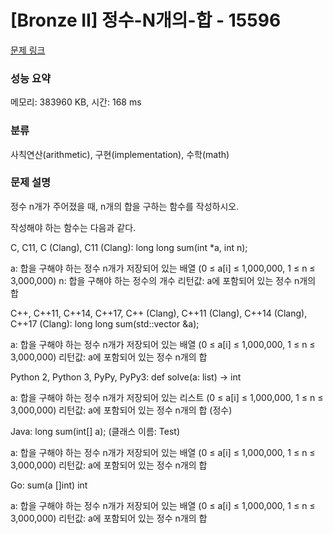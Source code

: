 # [Bronze II] 정수-N개의-합 - 15596 

[문제 링크](https://www.acmicpc.net/problem/15596) 

### 성능 요약

메모리: 383960 KB, 시간: 168 ms

### 분류

사칙연산(arithmetic), 구현(implementation), 수학(math)

### 문제 설명

정수 n개가 주어졌을 때, n개의 합을 구하는 함수를 작성하시오.

작성해야 하는 함수는 다음과 같다.


 C, C11, C (Clang), C11 (Clang): long long sum(int *a, int n);

 
  a: 합을 구해야 하는 정수 n개가 저장되어 있는 배열 (0 ≤ a[i] ≤ 1,000,000, 1 ≤ n ≤ 3,000,000)
  n: 합을 구해야 하는 정수의 개수
  리턴값: a에 포함되어 있는 정수 n개의 합
 
 
 C++, C++11, C++14, C++17, C++ (Clang), C++11 (Clang), C++14 (Clang), C++17 (Clang): long long sum(std::vector<int> &a);
 
  a: 합을 구해야 하는 정수 n개가 저장되어 있는 배열 (0 ≤ a[i] ≤ 1,000,000, 1 ≤ n ≤ 3,000,000)
  리턴값: a에 포함되어 있는 정수 n개의 합
 
 
 Python 2, Python 3, PyPy, PyPy3: def solve(a: list) -> int
 
  a: 합을 구해야 하는 정수 n개가 저장되어 있는 리스트 (0 ≤ a[i] ≤ 1,000,000, 1 ≤ n ≤ 3,000,000)
  리턴값: a에 포함되어 있는 정수 n개의 합 (정수)
 
 
 Java: long sum(int[] a); (클래스 이름: Test)
 
  a: 합을 구해야 하는 정수 n개가 저장되어 있는 배열 (0 ≤ a[i] ≤ 1,000,000, 1 ≤ n ≤ 3,000,000)
  리턴값: a에 포함되어 있는 정수 n개의 합
 
 
 Go: sum(a []int) int
 
  a: 합을 구해야 하는 정수 n개가 저장되어 있는 배열 (0 ≤ a[i] ≤ 1,000,000, 1 ≤ n ≤ 3,000,000)
  리턴값: a에 포함되어 있는 정수 n개의 합


